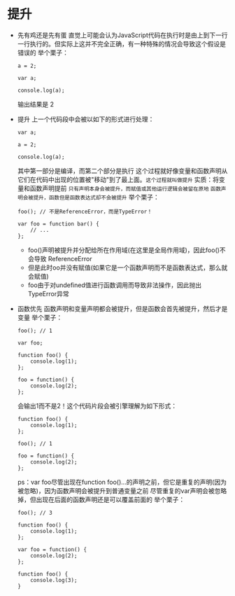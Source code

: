 # 提升

- 先有鸡还是先有蛋
  直觉上可能会认为JavaScript代码在执行时是由上到下一行一行执行的。但实际上这并不完全正确，有一种特殊的情况会导致这个假设是错误的
  举个栗子：
  ```
  a = 2;

  var a;

  console.log(a);
  ```
  输出结果是 2

- 提升
  上一个代码段中会被以如下的形式进行处理：
  ```
  var a;

  a = 2;

  console.log(a);
  ```
  其中第一部分是编译，而第二个部分是执行
  这个过程就好像变量和函数声明从它们在代码中出现的位置被"移动"到了最上面。`这个过程就叫做提升`
  实质：将变量和函数声明提前
  `只有声明本身会被提升，而赋值或其他运行逻辑会被留在原地`
  `函数声明会被提升，函数但是函数表达式却不会被提升`
  举个栗子：
  ```
  foo(); // 不是ReferenceError，而是TypeError！

  var foo = function bar() {
      // ...
  };
  ```
  - foo()声明被提升并分配给所在作用域(在这里是全局作用域)，因此foo()不会导致 ReferenceError
  - 但是此时oo并没有赋值(如果它是一个函数声明而不是函数表达式，那么就会赋值)
  - foo由于对undefined值进行函数调用而导致非法操作，因此抛出TypeError异常

- 函数优先
  函数声明和变量声明都会被提升，但是函数会首先被提升，然后才是变量
  举个栗子：
  ```
  foo(); // 1

  var foo;

  function foo() {
      console.log(1);
  };

  foo = function() {
      console.log(2);
  };
  ```
  会输出1而不是2！这个代码片段会被引擎理解为如下形式：
  ```
  function foo() {
      console.log(1);
  };

  foo(); // 1

  foo = function() {
      console.log(2);
  };
  ```
  ps：var foo尽管出现在function foo()...的声明之前，但它是重复的声明(因为被忽略)，因为函数声明会被提升到普通变量之前
  尽管重复的var声明会被忽略掉，但出现在后面的函数声明还是可以覆盖前面的
  举个栗子：
  ```
  foo(); // 3

  function foo() {
      console.log(1);
  };

  var foo = function() {
      console.log(2);
  };

  function foo() {
      console.log(3);
  }
  ```
  
